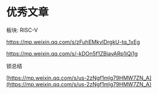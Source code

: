# 优秀文章

板块: RISC-V

[](https://mp.weixin.qq.com/mp/appmsgalbum?__biz=MzA5NDQzODQ3MQ==&action=getalbum&album_id=2302526728566702081&scene=173&from_msgid=2648190518&from_itemidx=2&count=3&nolastread=1#wechat_redirect)

https://mp.weixin.qq.com/s/zFuhEMkvlDrgkU-tq_1xEg

https://mp.weixin.qq.com/s/-kDOn5f1ZBjayARp1iQi1g

锁总结

[https://mp.weixin.qq.com/s/us-2zNgf1mlg79HMW7ZN_A](https://mp.weixin.qq.com/s/us-2zNgf1mlg79HMW7ZN_A)